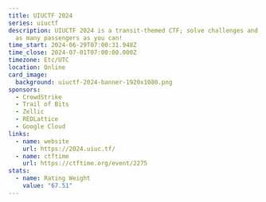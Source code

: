 ```yaml
---
title: UIUCTF 2024
series: uiuctf
description: UIUCTF 2024 is a transit-themed CTF; solve challenges and deliver
  as many passengers as you can!
time_start: 2024-06-29T07:00:31.948Z
time_close: 2024-07-01T07:00:00.000Z
timezone: Etc/UTC
location: Online
card_image:
  background: uiuctf-2024-banner-1920x1080.png
sponsors:
  - CrowdStrike
  - Trail of Bits
  - Zellic
  - REDLattice
  - Google Cloud
links:
  - name: website
    url: https://2024.uiuc.tf/
  - name: ctftime
    url: https://ctftime.org/event/2275
stats:
  - name: Rating Weight
    value: "67.51"
---
```

